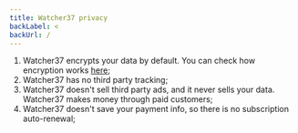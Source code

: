 ```yaml
---
title: Watcher37 privacy
backLabel: <
backUrl: /
---
```


1. Watcher37 encrypts your data by default. You can check how encryption works [here](https://encrypt37.com/encryption);
2. Watcher37 has no third party tracking;
3. Watcher37 doesn't sell third party ads, and it never sells your data. Watcher37 makes money through paid customers;
4. Watcher37 doesn't save your payment info, so there is no subscription auto-renewal;
